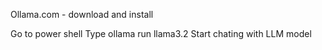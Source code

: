 Ollama.com - download and install 

Go to power shell 
Type ollama run llama3.2
Start chating with LLM model 


